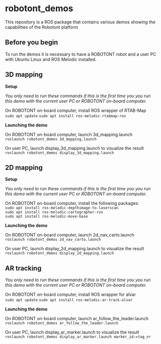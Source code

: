 # robotont_demos
This repository is a ROS package that contains various demos showing the capabilities of the Robotont platform


## Before you begin
To run the demos it is necessary to have a ROBOTONT robot and a user PC with Ubuntu Linux and ROS Melodic installed.

## 3D mapping
**Setup**<br/>

*You only need to run these commands if this is the first time you you run this demo with the current user PC or ROBOTONT on-board computer.*

On ROBOTONT on-board computer, install ROS wrapper of RTAB-Map<br/>
```sudo apt update```
```sudo apt install ros-melodic-rtabmap-ros```

**Launching the demo**<br/>

On ROBOTONT on-board computer, launch 3d_mapping.launch<br/>
```roslaunch robotont_demos 3d_mapping.launch```

On user PC, launch display_3d_mapping.launch to visualize the result<br/>
```roslaunch robotont_demos display_3d_mapping.launch```

## 2D mapping
**Setup**<br/>

*You only need to run these commands if this is the first time you you run this demo with the current user PC or ROBOTONT on-board computer.*

On ROBOTONT on-board computer, install the following packages:<br/>
```sudo apt install ros-melodic-depthimage-to-laserscan```<br/>
```sudo apt install ros-melodic-cartographer-ros```<br/>
```sudo apt install ros-melodic-move-base```

**Launching the demo**<br/>

On ROBOTONT on-board computer, launch 2d_nav_carto.launch<br/>
```roslaunch robotont_demos 2d_nav_carto.launch```

On user PC, launch display_2d_mapping.launch to visualize the result<br/>
```roslaunch robotont_demos display_2d_mapping.launch```

## AR tracking

*You only need to run these commands if this is the first time you you run this demo with the current user PC or ROBOTONT on-board computer.*

On ROBOTONT on-board computer, install ROS wrapper for alvar<br/>
```sudo apt update```
```sudo apt install ros-melodic-ar-track-alvar```

**Launching the demo**<br/>

On ROBOTONT on-board computer, launch ar_follow_the_leader.launch<br/>
```roslaunch robotont_demos ar_follow_the_leader.launch```

On user PC, launch display_ar_marker.launch to visualize the result<br/>
```roslaunch robotont_demos display_ar_marker.launch marker_id:=tag_nr```
